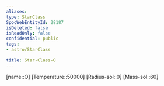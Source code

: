 ```yaml
---
aliases: 
type: StarClass
SpocWebEntityId: 28187
isDeleted: false
isReadOnly: false
confidential: public
tags:
- astro/StarClass

title: Star-Class-O
---
```

[name::O]
[Temperature::50000]
[Radius-sol::0]
[Mass-sol::60]




